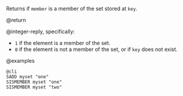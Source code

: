 Returns if `member` is a member of the set stored at `key`.

@return

@integer-reply, specifically:

* `1` if the element is a member of the set.
* `0` if the element is not a member of the set, or if `key` does not exist.

@examples

    @cli
    SADD myset "one"
    SISMEMBER myset "one"
    SISMEMBER myset "two"

